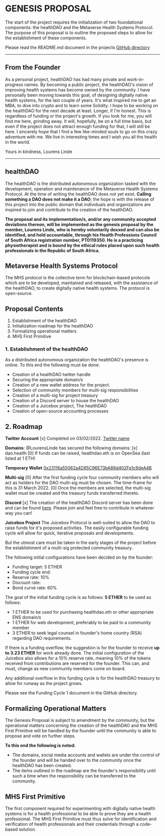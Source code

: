 # GENESIS PROPOSAL
The start of the project requires the initialization of two foundational components: the healthDAO and the Metaverse Health Systems Protocol. The purpose of this proposal is to outline the proposed steps to allow for the establishment of these components.

Please read the README.md document in the projects [GitHub directory](https://github.com/lokithe5th/MHS)

****
## From the Founder
As a personal project, healthDAO has had many private and work-in-progress names. By becoming a public project, the healthDAO's vision of improving health systems has become owned by the community. I have personally been moving towards this goal, of designing digitally native health systems, for the last couple of years. It's what inspired me to get an MBA, to dive into crypto and to learn some Solidity. I hope to be working on the healthDAO for the next decade at least. Longer, if I'm honest. This is regardless of funding or the project's growth. If you look for me, you will find me here, grinding away. It will, hopefully, be on a full time basis, but even if the project does not attract enough funding for that, I will still be here. I sincerely hope that I find a few like-minded souls to go on this crazy adventure with me. We live in interesting times and I wish you all the health in the world.

Yours in kindness,
Lourens Linde

****

## healthDAO
The healthDAO is the distributed autonomous organization tasked with the development, operation and maintenance of the Metaverse Health Systems Protocol. At the time of writing the healthDAO does not yet exist. **Calling something a DAO does not make it a DAO**; the hope is with the release of this project into the public domain that individuals and organizations are inspired to join and contribute to the creation of the healthDAO. 

**The proposal and its implementation/s, and/or any community accepted deviations thereon, will be implemented as the genesis proposal by the member, Lourens Linde, who is hereby voluntarily doxxed and can also be identified, and held accountable, through his Health Professions Council of South Africa registration number, PT0119350. He is a practicing physiotherapist and is bound by the ethical rules placed upon such health professionals in the Republic of South Africa.**

## Metaverse Health Systems Protocol
The MHS protocol is the collective term for blockchain-based protocols which are to be developed, maintained and released, with the assistance of the healthDAO, to create digitally native health systems. The protocol is open-source.

## Proposal Contents
1. Establishment of the healthDAO
2. Initialization roadmap for the healthDAO
3. Formalizing operational matters
4. MHS First Primitive

### 1. Establishment of the healthDAO
As a distributed autonomous organization the healthDAO's presence is online. To this end the following must be done:
- Creation of a healthDAO twitter handle
- Securing the appropriate domain/s
- Creation of a new wallet address for the project.
- Selection of community members for multi-sig responsibilities 
- Creation of a multi-sig for project treasury
- Creation of a Discord server to house the healthDAO
- Creation of a Juicebox project, The healthDAO
- Creation of open-source accounting processes

## 2. Roadmap
**Twitter Account** 
[x] Completed on 03/02/2022. [Twitter name](link)

**Domains**: @LourensLinde has secured the following domains:
[x] dao.health
[0] If funds can be raised, healthdao.eth is on OpenSea (last listed at 1 ETH)

**Temporary Wallet**
[0x23116a55062a4D65C96E73bA86d402Fe1c9deA4B](https://etherscan.io/address/0x23116a55062a4D65C96E73bA86d402Fe1c9deA4B)

**Multi-sig**
[0] After the first funding cycle four community members who will act as holders for the DAO multi-sig must be chosen. The time-frame for this is 31 March 2022.
[0] Once the members are selected, the multi-sig wallet must be created and the treasury funds transferred thereto.

**Discord**
[x] The creation of the healthDAO Discord server has been done and can be found [here](#). Please join and feel free to contribute in whatever way you can!

**Juicebox Project**
The Juicebox Protocol is well-suited to allow the DAO to raise funds for it's proposed activities. The easily configurable funding cycle will allow for quick, iterative proposals and developments. 

But the utmost care must be taken in the early stages of the project before the establishment of a multi-sig protected community treasury. 

The following initial configurations have been decided on by the founder:
- Funding target: 5 ETHER
- Funding cycle end: 
- Reserve rate: 10%
- Discount rate: 
- Bond curve rate: 60%

The goal of the initial funding cycle is as follows:
**5 ETHER** to be used as follows:
- 1 ETHER to be used for purchasing healthdao.eth or other appropriate ENS domain/s
- 1 ETHER for web development, preferably to be paid to a community member
- 3 ETHER to seek legal counsel in founder's home country (RSA) regarding DAO requirements. 

If there is a funding overflow, the suggestion is for the founder to receive **up to 3.23 ETHER** for work already done. The initial configuration of the Juicebox also allows for a 10% reserve rate, meaning 10% of the tokens received from contributions are reserved for the founder. This can, and must, change as new community members come on board.

Any additional overflow in this funding cycle is for the healthDAO treasury to allow for runway as the project grows.

Please see the Funding Cycle 1 document in the GitHub directory. 

## Formalizing Operational Matters
The Genesis Proposal is subject to amendment by the community, but the operational matters concerning the creation of the healthDAO and the MHS First Primitive will be handled by the founder until the community is able to propose and vote on further steps.

**To this end the following is noted:**
- The domains, social media accounts and wallets are under the control of the founder and will be handed over to the community once the healthDAO has been created.
- The items outlined in the roadmap are the founder's responsibility until such a time when the responsibility can be transferred to the community. 

## MHS First Primitive
The first component required for experimenting with digitally native health systems is for a health professional to be able to prove they are a health professional. The MHS First Primitive must thus solve for identification and verification of health professionals and their credentials through a code-based solution. 